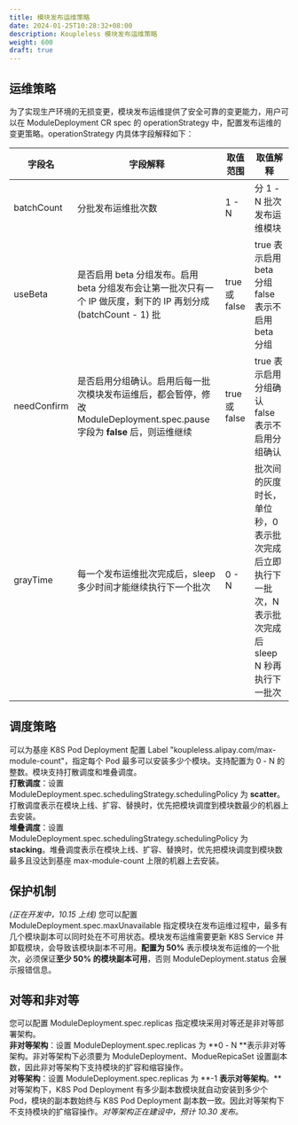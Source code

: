 ```yaml
---
title: 模块发布运维策略
date: 2024-01-25T10:28:32+08:00
description: Koupleless 模块发布运维策略
weight: 600
draft: true
---
```



## 运维策略
为了实现生产环境的无损变更，模块发布运维提供了安全可靠的变更能力，用户可以在 ModuleDeployment CR spec 的 operationStrategy 中，配置发布运维的变更策略。operationStrategy 内具体字段解释如下：

| 字段名 | 字段解释                                                                          | 取值范围 | 取值解释 |
| --- |-------------------------------------------------------------------------------| --- | --- |
| batchCount | 分批发布运维批次数                                                                     | 1 - N | 分 1 - N 批次发布运维模块 |
| useBeta | 是否启用 beta 分组发布。启用 beta 分组发布会让第一批次只有一个 IP 做灰度，剩下的 IP 再划分成 (batchCount - 1) 批   | true 或 false | true 表示启用 beta 分组<br />false 表示不启用 beta 分组 |
| needConfirm | 是否启用分组确认。启用后每一批次模块发布运维后，都会暂停，修改 ModuleDeployment.spec.pause 字段为 **false** 后，则运维继续 | true 或 false | true 表示启用分组确认<br />false 表示不启用分组确认 |
| grayTime | 每一个发布运维批次完成后，sleep 多少时间才能继续执行下一个批次                                            | 0 - N | 批次间的灰度时长，单位秒，0 表示批次完成后立即执行下一批次，N 表示批次完成后 sleep N 秒再执行下一批次 |



## 调度策略
可以为基座 K8S Pod Deployment 配置 Label "koupleless.alipay.com/max-module-count"，指定每个 Pod 最多可以安装多少个模块。支持配置为 0 - N 的整数。模块支持打散调度和堆叠调度。<br />
**打散调度**：设置 ModuleDeployment.spec.schedulingStrategy.schedulingPolicy 为 **scatter**。打散调度表示在模块上线、扩容、替换时，优先把模块调度到模块数最少的机器上去安装。<br />
**堆叠调度**：设置 ModuleDeployment.spec.schedulingStrategy.schedulingPolicy 为 **stacking**。堆叠调度表示在模块上线、扩容、替换时，优先把模块调度到模块数最多且没达到基座 max-module-count 上限的机器上去安装。


## 保护机制
_(正在开发中，10.15 上线)_ 您可以配置 ModuleDeployment.spec.maxUnavailable 指定模块在发布运维过程中，最多有几个模块副本可以同时处在不可用状态。模块发布运维需要更新 K8S Service 并卸载模块，会导致该模块副本不可用。**配置为 50%** 表示模块发布运维的一个批次，必须保证**至少 50% 的模块副本可用**，否则 ModuleDeployment.status 会展示报错信息。


## 对等和非对等
您可以配置 ModuleDeployment.spec.replicas 指定模块采用对等还是非对等部署架构。<br />
**非对等架构**：设置 ModuleDeployment.spec.replicas 为 **0 - N **表示非对等架构。非对等架构下必须要为 ModuleDeployment、ModueRepicaSet 设置副本数，因此非对等架构下支持模块的扩容和缩容操作。<br />
**对等架构**：设置 ModuleDeployment.spec.replicas 为 **-1 **表示对等架构**。**对等架构下，K8S Pod Deployment 有多少副本数模块就自动安装到多少个 Pod，模块的副本数始终与 K8S Pod Deployment 副本数一致。因此对等架构下不支持模块的扩缩容操作。_对等架构正在建设中，预计 10.30 发布。_


<br/>
<br/>
